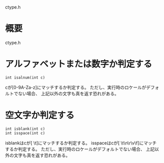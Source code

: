 ctype.h

# 概要
ctype.h

# アルファベットまたは数字か判定する
    int isalnum(int c)
cが[0-9A-Za-z]にマッチするか判定する。
ただし、実行時のロケールがデフォルトでない場合、
上記以外の文字も真を返す恐れがある。

# 空文字か判定する
    int isblank(int c)
    int isspace(int c)
isblankはcが[ \t]にマッチするか判定する。
isspaceはcが[ \t\n\r\v\f]にマッチするか判定する。
ただし、実行時のロケールがデフォルトでない場合、
上記以外の文字も真を返す恐れがある。
